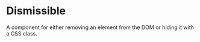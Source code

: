 # Dismissible

A component for either removing an element from the DOM or hiding it with a CSS class.
